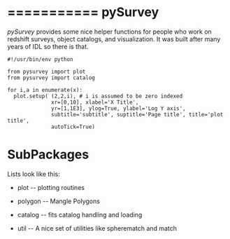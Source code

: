 ===========
pySurvey
===========

*pySurvey* provides some nice helper functions for people who work 
on redshift surveys, object catalogs, and visualization.  It was 
built after many years of IDL so there is that.

    #!/usr/bin/env python

    from pysurvey import plot
    from pysurvey import catalog

    for i,a in enumerate(x):
      plot.setup( (2,2,i), # i is assumed to be zero indexed
                  xr=[0,10], xlabel='X Title',
                  yr=[1,1E3], ylog=True, ylabel='Log Y axis',
                  subtitle='subtitle', suptitle='Page title', title='plot title',
                  autoTick=True)


SubPackages
=========

Lists look like this:

* plot -- plotting routines

* polygon -- Mangle Polygons

* catalog -- fits catalog handling and loading

* util -- A nice set of utilities like spherematch and match

